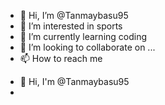 - 👋 Hi, I’m @Tanmaybasu95
- 👀 I’m interested in sports 
- 🌱 I’m currently learning coding 
- 💞️ I’m looking to collaborate on ...
- 📫 How to reach me 

<!---
Tanmaybasu95/Tanmaybasu95 is a ✨ special ✨ repository because its `README.md` (this file) appears on your GitHub profile.
You can click the Preview link to take a look at your changes.
--->
- 👋 Hi, I'm @Tanmaybasu95
- 
